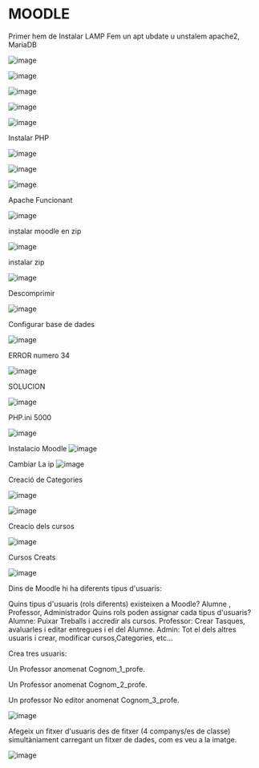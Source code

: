# MOODLE

Primer hem de Instalar LAMP
Fem un apt ubdate u unstalem apache2, MariaDB

![image](https://user-images.githubusercontent.com/114423170/205686110-8afab94b-f59b-4348-975c-e1670e33ad43.png)



![image](https://user-images.githubusercontent.com/114423170/205687054-5a43abf6-5345-45d5-904d-d93b51eb155a.png)


![image](https://user-images.githubusercontent.com/114423170/205694742-e5c02580-53d9-4c13-91ce-908e1aef924b.png)


![image](https://user-images.githubusercontent.com/114423170/205694949-2bbe3fca-94c1-4dc8-8004-59f38301d14e.png)


![image](https://user-images.githubusercontent.com/114423170/205695034-fd8d2032-4dad-40c1-88a3-cb1d0fd39693.png)


Instalar PHP

![image](https://user-images.githubusercontent.com/114423170/205695271-20d24c5f-c940-4bdb-9dcf-4615085f78bc.png)



![image](https://user-images.githubusercontent.com/114423170/205705478-f672104b-18e4-4635-8556-9f257a296c91.png)


![image](https://user-images.githubusercontent.com/114423170/205705971-64fd1927-3ba7-43b5-ac72-110bd572d2b6.png)


Apache Funcionant

![image](https://user-images.githubusercontent.com/114423170/205706324-6df5b854-ef01-461c-bfaf-7417199c8b2f.png)


instalar moodle en zip

![image](https://user-images.githubusercontent.com/114423170/205706607-62662142-cc59-4c87-8a68-68f42d99190b.png)


instalar zip

![image](https://user-images.githubusercontent.com/114423170/205707111-c3198b74-5ef1-4406-9544-4db89a0148b4.png)


Descomprimir


![image](https://user-images.githubusercontent.com/114423170/205707484-a8844b14-251e-4a29-9e59-38fb9fbc7266.png)




Configurar base de dades


![image](https://user-images.githubusercontent.com/114423170/205709999-950dfaad-13fe-44d0-9759-a6c68c1f4ccc.png)

ERROR numero 34

![image](https://user-images.githubusercontent.com/114423170/205710605-e660d339-0b23-4b80-844d-ba44f7ff866a.png)

SOLUCION


![image](https://user-images.githubusercontent.com/114423170/205710916-de02472b-4d31-40b1-a8af-c984480017de.png)



PHP.ini 5000

![image](https://user-images.githubusercontent.com/114423170/205715121-773153c4-8b08-420f-bc22-aeeabf85711f.png)


Instalacio Moodle 
![image](https://user-images.githubusercontent.com/114423170/205715276-57a3d7bc-2e38-4ce1-86da-652210995301.png)

Cambiar La ip 
![image](https://user-images.githubusercontent.com/114423170/207100678-d38d5cf5-db47-469c-aefe-0b636abd756f.png)

Creació de Categories

![image](https://user-images.githubusercontent.com/114423170/207101846-34bfcd4f-1922-4392-9fc8-166f316231f4.png)



![image](https://user-images.githubusercontent.com/114423170/207101747-07c005a4-4f9c-4a9e-a162-5beb82614ce3.png)



Creacio dels cursos


![image](https://user-images.githubusercontent.com/114423170/207116379-064e3a21-ce38-451d-b90f-571cc450bbe7.png)



Cursos Creats

![image](https://user-images.githubusercontent.com/114423170/207120138-96d9bd3e-8de8-463f-b402-8132c97e664a.png)





Dins de Moodle hi ha diferents tipus d'usuaris:

Quins tipus d'usuaris (rols diferents) existeixen a Moodle?
Alumne , Professor, Administrador
Quins rols poden assignar cada tipus d'usuaris?
Alumne: Puixar Treballs i accredir als cursos.
Professor: Crear Tasques, avaluarles i editar entregues i el del Alumne.
Admin: Tot el dels altres usuaris i crear, modificar cursos,Categories, etc...

Crea tres usuaris:

Un Professor anomenat Cognom_1_profe.

Un Professor anomenat Cognom_2_profe.

Un professor No editor anomenat Cognom_3_profe.

![image](https://user-images.githubusercontent.com/114423170/207123364-9b3d249a-4674-44db-ae59-1f598efd92b9.png)



Afegeix un fitxer d'usuaris des de fitxer (4 companys/es de classe) simultàniament carregant un fitxer de dades, com es veu a la imatge.



![image](https://user-images.githubusercontent.com/114423170/207125645-e9da194c-9a34-456b-9413-05d98536ffcb.png)

